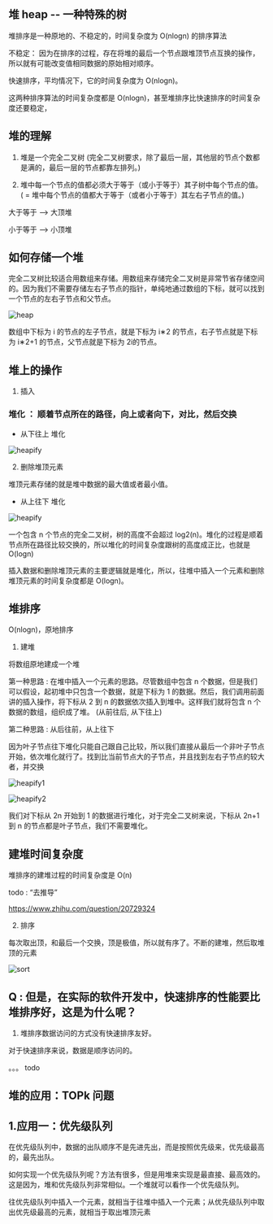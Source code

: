 ## 堆 heap -- 一种特殊的树

堆排序是一种原地的、不稳定的，时间复杂度为 O(nlogn) 的排序算法

不稳定： 因为在排序的过程，存在将堆的最后一个节点跟堆顶节点互换的操作，所以就有可能改变值相同数据的原始相对顺序。

快速排序，平均情况下，它的时间复杂度为 O(nlogn)。

这两种排序算法的时间复杂度都是 O(nlogn)，甚至堆排序比快速排序的时间复杂度还要稳定，


## 堆的理解 

1. 堆是一个完全二叉树 (完全二叉树要求，除了最后一层，其他层的节点个数都是满的，最后一层的节点都靠左排列。)

2. 堆中每一个节点的值都必须大于等于（或小于等于）其子树中每个节点的值。( = 堆中每个节点的值都大于等于（或者小于等于）其左右子节点的值。)

大于等于 --> 大顶堆

小于等于 --> 小顶堆

## 如何存储一个堆

完全二叉树比较适合用数组来存储。用数组来存储完全二叉树是非常节省存储空间的。因为我们不需要存储左右子节点的指针，单纯地通过数组的下标，就可以找到一个节点的左右子节点和父节点。

![heap](https://static001.geekbang.org/resource/image/4d/1e/4d349f57947df6590a2dd1364c3b0b1e.jpg)

数组中下标为 i 的节点的左子节点，就是下标为 i∗2 的节点，右子节点就是下标为 i∗2+1 的节点，父节点就是下标为 2i​ 的节点。

## 堆上的操作

1. 插入

### 堆化 ： 顺着节点所在的路径，向上或者向下，对比，然后交换

- 从下往上 堆化

![heapify](https://static001.geekbang.org/resource/image/e3/0e/e3744661e038e4ae570316bc862b2c0e.jpg)

2. 删除堆顶元素

堆顶元素存储的就是堆中数据的最大值或者最小值。

- 从上往下 堆化

![heapify](https://static001.geekbang.org/resource/image/11/60/110d6f442e718f86d2a1d16095513260.jpg)

一个包含 n 个节点的完全二叉树，树的高度不会超过 log2​(n)。堆化的过程是顺着节点所在路径比较交换的，所以堆化的时间复杂度跟树的高度成正比，也就是 O(logn)

插入数据和删除堆顶元素的主要逻辑就是堆化，所以，往堆中插入一个元素和删除堆顶元素的时间复杂度都是 O(logn)。

## 堆排序

O(nlogn)，原地排序

1. 建堆

将数组原地建成一个堆

第一种思路 : 在堆中插入一个元素的思路。尽管数组中包含 n 个数据，但是我们可以假设，起初堆中只包含一个数据，就是下标为 1 的数据。然后，我们调用前面讲的插入操作，将下标从 2 到 n 的数据依次插入到堆中。这样我们就将包含 n 个数据的数组，组织成了堆。 (从前往后, 从下往上)

第二种思路 : 从后往前，从上往下

因为叶子节点往下堆化只能自己跟自己比较，所以我们直接从最后一个非叶子节点开始，依次堆化就行了。找到比当前节点大的子节点，并且找到左右子节点的较大者，并交换

![heapify1](https://static001.geekbang.org/resource/image/50/1e/50c1e6bc6fe68378d0a66bdccfff441e.jpg)


![heapify2](https://static001.geekbang.org/resource/image/aa/9d/aabb8d15b1b92d5e040895589c60419d.jpg)

我们对下标从 2n​ 开始到 1 的数据进行堆化，对于完全二叉树来说，下标从 2n​+1 到 n 的节点都是叶子节点，我们不需要堆化。

## 建堆时间复杂度

堆排序的建堆过程的时间复杂度是 O(n) 

todo : “去推导”

https://www.zhihu.com/question/20729324

2. 排序

每次取出顶，和最后一个交换，顶是极值，所以就有序了。不断的建堆，然后取堆顶的元素

![sort](https://static001.geekbang.org/resource/image/23/d1/23958f889ca48dbb8373f521708408d1.jpg)


## Q : 但是，在实际的软件开发中，快速排序的性能要比堆排序好，这是为什么呢？

1. 堆排序数据访问的方式没有快速排序友好。

对于快速排序来说，数据是顺序访问的。

。。。 todo

## 堆的应用：TOPk 问题

## 1.应用一：优先级队列

在优先级队列中，数据的出队顺序不是先进先出，而是按照优先级来，优先级最高的，最先出队。

如何实现一个优先级队列呢？方法有很多，但是用堆来实现是最直接、最高效的。这是因为，堆和优先级队列非常相似。一个堆就可以看作一个优先级队列。

往优先级队列中插入一个元素，就相当于往堆中插入一个元素；从优先级队列中取出优先级最高的元素，就相当于取出堆顶元素

